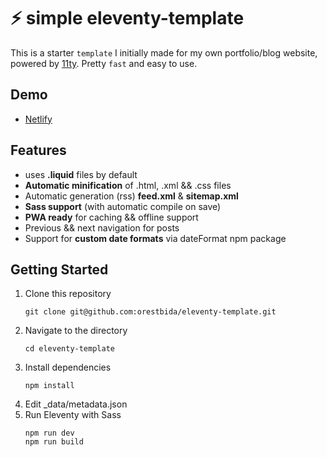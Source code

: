 # ⚡️ simple eleventy-template

This is a starter `template` I initially made for my own portfolio/blog website, powered by [11ty](https://github.com/11ty/eleventy). Pretty `fast` and easy to use.

## Demo
- [Netlify](https://11ty-template.netlify.app/)

## Features
- uses **.liquid** files by default
- **Automatic minification** of .html, .xml && .css files
- Automatic generation (rss) **feed.xml** & **sitemap.xml**
- **Sass support** (with automatic compile on save)
- **PWA ready** for caching && offline support
- Previous && next navigation for posts
- Support for **custom date formats** via dateFormat npm package

## Getting Started
1. Clone this repository
    ```
    git clone git@github.com:orestbida/eleventy-template.git
    ```
2. Navigate to the directory
    ```
    cd eleventy-template
    ```
3. Install dependencies
    ```
    npm install
    ```
4. Edit _data/metadata.json
5. Run Eleventy with Sass
    ```
    npm run dev
    npm run build